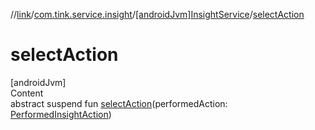 //[link](../../index.md)/[com.tink.service.insight](../index.md)/[[androidJvm]InsightService](index.md)/[selectAction](select-action.md)



# selectAction  
[androidJvm]  
Content  
abstract suspend fun [selectAction](select-action.md)(performedAction: [PerformedInsightAction](../../com.tink.model.insights/[android-jvm]-performed-insight-action/index.md))  



